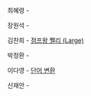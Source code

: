 최혜령 - 

장원석 -

김찬희 - [점프왕 쩰리 (Large)](https://www.acmicpc.net/problem/16174)

박정환 - 

이다영 - [단어 변환](https://school.programmers.co.kr/learn/courses/30/lessons/43163)

신재안 - 
